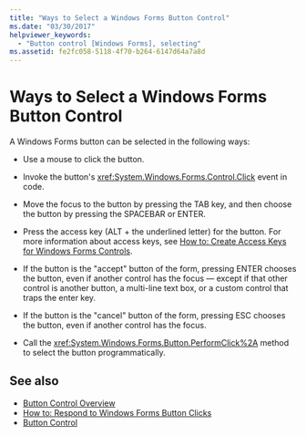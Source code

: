 ```yaml
---
title: "Ways to Select a Windows Forms Button Control"
ms.date: "03/30/2017"
helpviewer_keywords: 
  - "Button control [Windows Forms], selecting"
ms.assetid: fe2fc058-5118-4f70-b264-6147d64a7a8d
---
```

# Ways to Select a Windows Forms Button Control
A Windows Forms button can be selected in the following ways:  
  
-   Use a mouse to click the button.  
  
-   Invoke the button's <xref:System.Windows.Forms.Control.Click> event in code.  
  
-   Move the focus to the button by pressing the TAB key, and then choose the button by pressing the SPACEBAR or ENTER.  
  
-   Press the access key (ALT + the underlined letter) for the button. For more information about access keys, see [How to: Create Access Keys for Windows Forms Controls](how-to-create-access-keys-for-windows-forms-controls.md).  
  
-   If the button is the "accept" button of the form, pressing ENTER chooses the button, even if another control has the focus — except if that other control is another button, a multi-line text box, or a custom control that traps the enter key.  
  
-   If the button is the "cancel" button of the form, pressing ESC chooses the button, even if another control has the focus.  
  
-   Call the <xref:System.Windows.Forms.Button.PerformClick%2A> method to select the button programmatically.  
  
## See also
- [Button Control Overview](button-control-overview-windows-forms.md)
- [How to: Respond to Windows Forms Button Clicks](how-to-respond-to-windows-forms-button-clicks.md)
- [Button Control](button-control-windows-forms.md)
